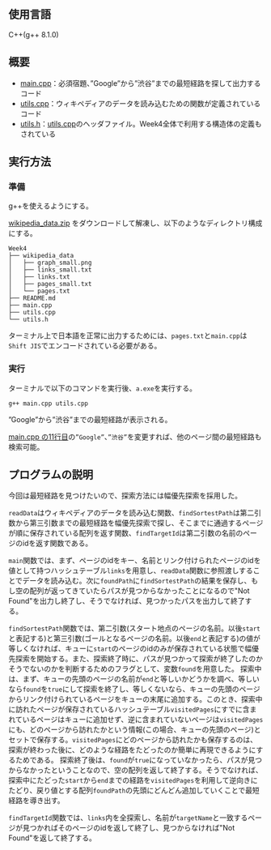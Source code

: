 ## 使用言語

C++(g++ 8.1.0)

## 概要

- [main.cpp](./main.cpp)：必須宿題、”Google”から”渋谷”までの最短経路を探して出力するコード
- [utils.cpp](./utils.cpp)：ウィキペディアのデータを読み込むための関数が定義されているコード
- [utils.h](./utils.h)：[utils.cpp](./utils.cpp)のヘッダファイル。Week4全体で利用する構造体の定義もされている

## 実行方法

### 準備

g++を使えるようにする。

[wikipedia_data.zip](https://drive.google.com/file/d/1zqtjSb-ZoR4rzVUWZrjNSES5GKJhYmmH/view?usp=sharing) をダウンロードして解凍し、以下のようなディレクトリ構成にする。

```
Week4
├── wikipedia_data
│   ├── graph_small.png
│   ├── links_small.txt
│   ├── links.txt
│   ├── pages_small.txt
│   └── pages.txt
├── README.md
├── main.cpp
├── utils.cpp
└── utils.h
```

ターミナル上で日本語を正常に出力するためには、`pages.txt`と`main.cpp`は`Shift JIS`でエンコードされている必要がある。

### 実行

ターミナルで以下のコマンドを実行後、`a.exe`を実行する。

```
g++ main.cpp utils.cpp
```

”Google”から”渋谷”までの最短経路が表示される。

[main.cpp の11行目](https://github.com/Rozelin-dc/STEP-Homework/blob/week4/Week4/main.cpp#L11)の`”Google”`、`”渋谷”`を変更すれば、他のページ間の最短経路も検索可能。

## プログラムの説明

今回は最短経路を見つけたいので、探索方法には幅優先探索を採用した。

`readData`はウィキペディアのデータを読み込む関数、`findSortestPath`は第二引数から第三引数までの最短経路を幅優先探索で探し、そこまでに通過するページが順に保存されている配列を返す関数、`findTargetId`は第二引数の名前のページのidを返す関数である。

`main`関数では、まず、ページのidをキー、名前とリンク付けられたページのidを値として持つハッシュテーブル`links`を用意し、`readData`関数に参照渡しすることでデータを読み込む。次に`foundPath`に`findSortestPath`の結果を保存し、もし空の配列が返ってきていたらパスが見つからなかったことになるので"Not Found"を出力し終了し、そうでなければ、見つかったパスを出力して終了する。

`findSortestPath`関数では、第二引数(スタート地点のページの名前。以後`start`と表記する)と第三引数(ゴールとなるページの名前。以後`end`と表記する)の値が等しくなければ、キューに`start`のページのidのみが保存されている状態で幅優先探索を開始する。また、探索終了時に、パスが見つかって探索が終了したのかそうでないのかを判断するためのフラグとして、変数`found`を用意した。
探索中は、まず、キューの先頭のページの名前が`end`と等しいかどうかを調べ、等しいなら`found`を`true`にして探索を終了し、等しくないなら、キューの先頭のページからリンク付けられているページをキューの末尾に追加する。このとき、探索中に訪れたページが保存されているハッシュテーブル`visitedPages`にすでに含まれているページはキューに追加せず、逆に含まれていないページは`visitedPages`にも、どのページから訪れたかという情報(この場合、キューの先頭のページ)とセットで保存する。`visitedPages`にどのページから訪れたかも保存するのは、探索が終わった後に、どのような経路をたどったのか簡単に再現できるようにするためである。
探索終了後は、`found`が`true`になっていなかったら、パスが見つからなかったということなので、空の配列を返して終了する。そうでなければ、探索中にたどった`start`から`end`までの経路を`visitedPages`を利用して逆向きにたどり、戻り値とする配列`foundPath`の先頭にどんどん追加していくことで最短経路を導き出す。

`findTargetId`関数では、`links`内を全探索し、名前が`targetName`と一致するページが見つかればそのページのidを返して終了し、見つからなければ"Not Found"を返して終了する。

